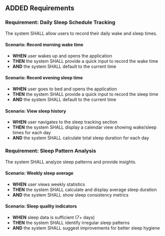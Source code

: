 ## ADDED Requirements
### Requirement: Daily Sleep Schedule Tracking
The system SHALL allow users to record their daily wake and sleep times.

#### Scenario: Record morning wake time
- **WHEN** user wakes up and opens the application
- **THEN** the system SHALL provide a quick input to record the wake time
- **AND** the system SHALL default to the current time

#### Scenario: Record evening sleep time
- **WHEN** user goes to bed and opens the application
- **THEN** the system SHALL provide a quick input to record the sleep time
- **AND** the system SHALL default to the current time

#### Scenario: View sleep history
- **WHEN** user navigates to the sleep tracking section
- **THEN** the system SHALL display a calendar view showing wake/sleep times for each day
- **AND** the system SHALL calculate total sleep duration for each day

### Requirement: Sleep Pattern Analysis
The system SHALL analyze sleep patterns and provide insights.

#### Scenario: Weekly sleep average
- **WHEN** user views weekly statistics
- **THEN** the system SHALL calculate and display average sleep duration
- **AND** the system SHALL show sleep consistency metrics

#### Scenario: Sleep quality indicators
- **WHEN** sleep data is sufficient (7+ days)
- **THEN** the system SHALL identify irregular sleep patterns
- **AND** the system SHALL suggest improvements for better sleep hygiene